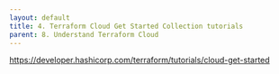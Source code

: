 ```yaml
---
layout: default
title: 4. Terraform Cloud Get Started Collection tutorials
parent: 8. Understand Terraform Cloud
---
```


https://developer.hashicorp.com/terraform/tutorials/cloud-get-started